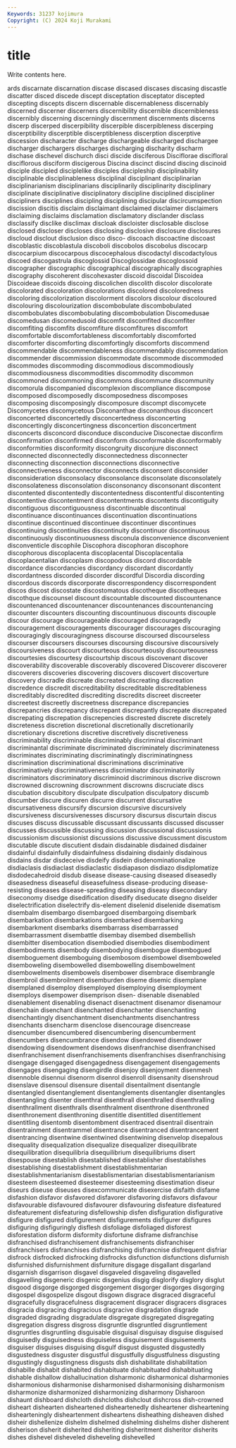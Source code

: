 ```yaml
---
Keywords: 31237 kojimura
Copyright: (C) 2024 Koji Murakami
---
```


# title

Write contents here.



ards discarnate discarnation discase discased
discases discasing discastle discatter disced discede discept disceptation disceptator discepted
discepting discepts discern discernable discernableness discernably discerned discerner discerners discernibility
discernible discernibleness discernibly discerning discerningly discernment discernments discerns discerp discerped
discerpibility discerpible discerpibleness discerping discerptibility discerptible discerptibleness discerption discerptive discession
discharacter discharge dischargeable discharged dischargee discharger dischargers discharges discharging discharity
discharm dischase dischevel dischurch disci discide disciferous Disciflorae discifloral disciflorous
disciform discigerous Discina discinct discind discing discinoid disciple discipled disciplelike
disciples discipleship disciplinability disciplinable disciplinableness disciplinal disciplinant disciplinarian disciplinarianism disciplinarians
disciplinarily disciplinarity disciplinary disciplinate disciplinative disciplinatory discipline disciplined discipliner discipliners
disciplines discipling disciplining discipular discircumspection discission discitis disclaim disclaimant disclaimed
disclaimer disclaimers disclaiming disclaims disclamation disclamatory disclander disclass disclassify disclike
disclimax discloak discloister disclosable disclose disclosed discloser discloses disclosing disclosive
disclosure disclosures discloud disclout disclusion disco disco- discoach discoactine discoast
discoblastic discoblastula discoboli discobolos discobolus discocarp discocarpium discocarpous discocephalous discodactyl
discodactylous discoed discogastrula discoglossid Discoglossidae discoglossoid discographer discographic discographical discographically
discographies discography discoherent discohexaster discoid discoidal Discoidea Discoideae discoids discoing
discolichen discolith discolor discolorate discolorated discoloration discolorations discolored discoloredness discoloring
discolorization discolorment discolors discolour discoloured discolouring discolourization discombobulate discombobulated discombobulates
discombobulating discombobulation Discomedusae discomedusan discomedusoid discomfit discomfited discomfiter discomfiting discomfits
discomfiture discomfitures discomfort discomfortable discomfortableness discomfortably discomforted discomforter discomforting discomfortingly
discomforts discommend discommendable discommendableness discommendably discommendation discommender discommission discommodate discommode
discommoded discommodes discommoding discommodious discommodiously discommodiousness discommodities discommodity discommon discommoned
discommoning discommons discommune discommunity discomorula discompanied discomplexion discompliance discompose discomposed
discomposedly discomposedness discomposes discomposing discomposingly discomposure discompt discomycete Discomycetes discomycetous
Disconanthae disconanthous disconcert disconcerted disconcertedly disconcertedness disconcerting disconcertingly disconcertingness disconcertion
disconcertment disconcerts disconcord disconduce disconducive Disconectae disconfirm disconfirmation disconfirmed disconform
disconformable disconformably disconformities disconformity discongruity disconjure disconnect disconnected disconnectedly disconnectedness
disconnecter disconnecting disconnection disconnections disconnective disconnectiveness disconnector disconnects disconsent disconsider
disconsideration disconsolacy disconsolance disconsolate disconsolately disconsolateness disconsolation disconsonancy disconsonant discontent
discontented discontentedly discontentedness discontentful discontenting discontentive discontentment discontentments discontents discontiguity
discontiguous discontiguousness discontinuable discontinual discontinuance discontinuances discontinuation discontinuations discontinue discontinued
discontinuee discontinuer discontinues discontinuing discontinuities discontinuity discontinuor discontinuous discontinuously discontinuousness
disconula disconvenience disconvenient disconventicle discophile Discophora discophoran discophore discophorous discoplacenta
discoplacental Discoplacentalia discoplacentalian discoplasm discopodous discord discordable discordance discordancies discordancy
discordant discordantly discordantness discorded discorder discordful Discordia discording discordous discords
discorporate discorrespondency discorrespondent discos discost discostate discostomatous discotheque discotheques discothque
discounsel discount discountable discounted discountenance discountenanced discountenancer discountenances discountenancing discounter
discounters discounting discountinuous discounts discouple discour discourage discourageable discouraged discouragedly
discouragement discouragements discourager discourages discouraging discouragingly discouragingness discourse discoursed discourseless
discourser discoursers discourses discoursing discoursive discoursively discoursiveness discourt discourteous discourteously
discourteousness discourtesies discourtesy discourtship discous discovenant discover discoverability discoverable discoverably
discovered Discoverer discoverer discoverers discoveries discovering discovers discovert discoverture discovery
discradle discreate discreated discreating discreation discredence discredit discreditability discreditable discreditableness
discreditably discredited discrediting discredits discreet discreeter discreetest discreetly discreetness discrepance
discrepancies discrepancries discrepancy discrepant discrepantly discrepate discrepated discrepating discrepation discrepencies
discrested discrete discretely discreteness discretion discretional discretionally discretionarily discretionary discretions
discretive discretively discretiveness discriminability discriminable discriminably discriminal discriminant discriminantal discriminate
discriminated discriminately discriminateness discriminates discriminating discriminatingly discriminatingness discrimination discriminational discriminations
discriminative discriminatively discriminativeness discriminator discriminatorily discriminators discriminatory discriminoid discriminous discrive
discrown discrowned discrowning discrownment discrowns discruciate discs discubation discubitory disculpate
disculpation disculpatory discumb discumber discure discuren discurre discurrent discursative discursativeness
discursify discursion discursive discursively discursiveness discursivenesses discursory discursus discurtain discus
discuses discuss discussable discussant discussants discussed discusser discusses discussible discussing
discussion discussional discussionis discussionism discussionist discussions discussive discussment discustom discutable
discute discutient disdain disdainable disdained disdainer disdainful disdainfully disdainfulness disdaining
disdainly disdainous disdains disdar disdeceive disdeify disdein disdenominationalize disdiaclasis disdiaclast
disdiaclastic disdiapason disdiazo disdiplomatize disdodecahedroid disdub disease disease-causing diseased diseasedly
diseasedness diseaseful diseasefulness disease-producing disease-resisting diseases disease-spreading diseasing diseasy disecondary
diseconomy disedge disedification disedify diseducate disegno diselder diselectrification diselectrify dis-element
diselenid diselenide disematism disembalm disembargo disembargoed disembargoing disembark disembarkation disembarkations
disembarked disembarking disembarkment disembarks disembarrass disembarrassed disembarrassment disembattle disembay disembed
disembellish disembitter disembocation disembodied disembodies disembodiment disembodiments disembody disembodying disembogue
disembogued disemboguement disemboguing disembosom disembowel disemboweled disemboweling disembowelled disembowelling disembowelment
disembowelments disembowels disembower disembrace disembrangle disembroil disembroilment disemburden diseme disemic
disemplane disemplaned disemploy disemployed disemploying disemployment disemploys disempower disemprison disen-
disenable disenabled disenablement disenabling disenact disenactment disenamor disenamour disenchain disenchant
disenchanted disenchanter disenchanting disenchantingly disenchantment disenchantments disenchantress disenchants disencharm disenclose
disencourage disencrease disencumber disencumbered disencumbering disencumberment disencumbers disencumbrance disendow disendowed
disendower disendowing disendowment disendows disenfranchise disenfranchised disenfranchisement disenfranchisements disenfranchises disenfranchising
disengage disengaged disengagedness disengagement disengagements disengages disengaging disengirdle disenjoy disenjoyment
disenmesh disennoble disennui disenorm disenrol disenroll disensanity disenshroud disenslave disensoul
disensure disentail disentailment disentangle disentangled disentanglement disentanglements disentangler disentangles disentangling
disenter disenthral disenthrall disenthralled disenthralling disenthrallment disenthralls disenthralment disenthrone disenthroned
disenthronement disenthroning disentitle disentitled disentitlement disentitling disentomb disentombment disentraced disentrail
disentrain disentrainment disentrammel disentrance disentranced disentrancement disentrancing disentwine disentwined disentwining
disenvelop disepalous disequality disequalization disequalize disequalizer disequilibrate disequilibration disequilibria disequilibrium
disequilibriums disert disespouse disestablish disestablished disestablisher disestablishes disestablishing disestablishment disestablishmentarian
disestablishmentarianism disestablismentarian disestablismentarianism disesteem disesteemed disesteemer disesteeming disestimation diseur diseurs
diseuse diseuses disexcommunicate disexercise disfaith disfame disfashion disfavor disfavored disfavorer
disfavoring disfavors disfavour disfavourable disfavoured disfavourer disfavouring disfeature disfeatured disfeaturement
disfeaturing disfellowship disfen disfiguration disfigurative disfigure disfigured disfigurement disfigurements disfigurer
disfigures disfiguring disfiguringly disflesh disfoliage disfoliaged disforest disforestation disform disformity
disfortune disframe disfranchise disfranchised disfranchisement disfranchisements disfranchiser disfranchisers disfranchises disfranchising
disfrancnise disfrequent disfriar disfrock disfrocked disfrocking disfrocks disfunction disfunctions disfurnish
disfurnished disfurnishment disfurniture disgage disgallant disgarland disgarnish disgarrison disgavel disgaveled
disgaveling disgavelled disgavelling disgeneric disgenic disgenius disgig disglorify disglory disglut
disgood disgorge disgorged disgorgement disgorger disgorges disgorging disgospel disgospelize disgout
disgown disgrace disgraced disgraceful disgracefully disgracefulness disgracement disgracer disgracers disgraces
disgracia disgracing disgracious disgracive disgradation disgrade disgraded disgrading disgradulate disgregate
disgregated disgregating disgregation disgress disgross disgruntle disgruntled disgruntlement disgruntles disgruntling
disguisable disguisal disguisay disguise disguised disguisedly disguisedness disguiseless disguisement disguisements
disguiser disguises disguising disgulf disgust disgusted disgustedly disgustedness disguster disgustful
disgustfully disgustfulness disgusting disgustingly disgustingness disgusts dish dishabilitate dishabilitation dishabille
dishabit dishabited dishabituate dishabituated dishabituating dishable dishallow dishallucination disharmonic disharmonical
disharmonies disharmonious disharmonise disharmonised disharmonising disharmonism disharmonize disharmonized disharmonizing disharmony
Disharoon dishaunt dishboard dishcloth dishcloths dishclout dishcross dish-crowned disheart dishearten
disheartened disheartenedly disheartener disheartening dishearteningly disheartenment disheartens disheathing disheaven dished
disheir dishellenize dishelm dishelmed dishelming dishelms disher disherent disherison disherit
disherited disheriting disheritment disheritor disherits dishes dishevel disheveled disheveling dishevelled
